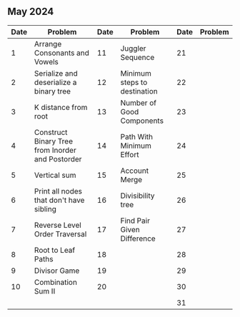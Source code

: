 ## May 2024

| Date | Problem                                          | Date | Problem                      | Date | Problem |
| ---- | ------------------------------------------------ | ---- | ---------------------------- | ---- | ------- |
| 1    | Arrange Consonants and Vowels                    | 11   | Juggler Sequence             | 21   |         |
| 2    | Serialize and deserialize a binary tree          | 12   | Minimum steps to destination | 22   |         |
| 3    | K distance from root                             | 13   | Number of Good Components    | 23   |         |
| 4    | Construct Binary Tree from Inorder and Postorder | 14   | Path With Minimum Effort     | 24   |         |
| 5    | Vertical sum                                     | 15   | Account Merge                | 25   |         |
| 6    | Print all nodes that don't have sibling          | 16   | Divisibility tree            | 26   |         |
| 7    | Reverse Level Order Traversal                    | 17   | Find Pair Given Difference   | 27   |         |
| 8    | Root to Leaf Paths                               | 18   |                              | 28   |         |
| 9    | Divisor Game                                     | 19   |                              | 29   |         |
| 10   | Combination Sum II                               | 20   |                              | 30   |         |
|      |                                                  |      |                              | 31   |         |
